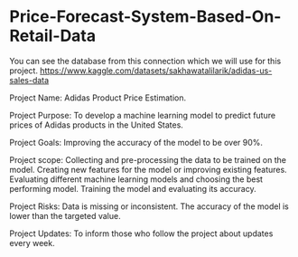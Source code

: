 # Price-Forecast-System-Based-On-Retail-Data
You can see the database from this connection which we will use for this project. 
https://www.kaggle.com/datasets/sakhawatalilarik/adidas-us-sales-data

Project Name: Adidas Product Price Estimation.

Project Purpose:  To develop a machine learning model to predict future prices of Adidas products in the United States.

Project Goals:  Improving the accuracy of the model to be over 90%.

Project scope:
Collecting and pre-processing the data to be trained on the model.
Creating new features for the model or improving existing features.
Evaluating different machine learning models and choosing the best performing model.
Training the model and evaluating its accuracy.

Project Risks:
Data is missing or inconsistent.
The accuracy of the model is lower than the targeted value.

Project Updates:
To inform those who follow the project about updates every week.
